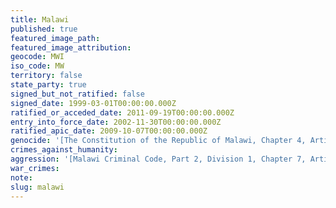 ```yaml
---
title: Malawi
published: true
featured_image_path:
featured_image_attribution:
geocode: MWI
iso_code: MW
territory: false
state_party: true
signed_but_not_ratified: false
signed_date: 1999-03-01T00:00:00.000Z
ratified_or_acceded_date: 2011-09-19T00:00:00.000Z
entry_into_force_date: 2002-11-30T00:00:00.000Z
ratified_apic_date: 2009-10-07T00:00:00.000Z
genocide: '[The Constitution of the Republic of Malawi, Chapter 4, Article 17](https://iccdb.hrlc.net/data/doc/317/keyword/46/)'
crimes_against_humanity:
aggression: '[Malawi Criminal Code, Part 2, Division 1, Chapter 7, Article 40](https://iccdb.hrlc.net/data/doc/550/keyword/1/)'
war_crimes:
note:
slug: malawi
---
```



